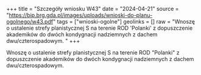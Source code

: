+++
title = "Szczegóły wniosku W43"
date = "2024-04-21"
source = "https://bip.brg.gda.pl/images/uploads/wnioski-do-planu-ogolnego/w43.pdf"
tags = ["wnioski-ogolne"]
geolinks = []
raw = "Wnoszę o ustalenie strefy planistycznej S na terenie ROD 'Polanki' z dopuszczenie akademików do dwóch kondygnacji nadziemnych z dachem dwu/czterospadowym. "
+++

Wnoszę o ustalenie strefy planistycznej S na terenie ROD "Polanki" z dopuszczenie
akademików do dwóch kondygnacji nadziemnych z dachem dwu/czterospadowym.



